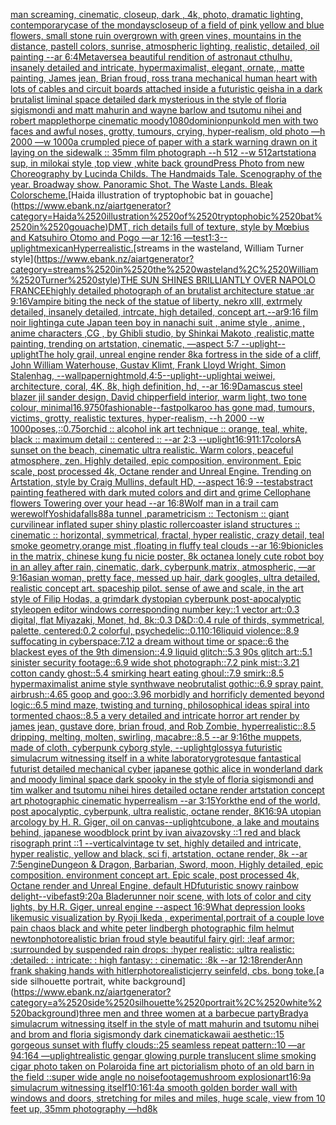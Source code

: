 [man screaming, cinematic, closeup, dark , 4k, photo, dramatic lighting, contemporary](https://www.ebank.nz/aiartgenerator?category=man%2520screaming%2C%2520cinematic%2C%2520closeup%2C%2520dark%2520%2C%25204k%2C%2520photo%2C%2520dramatic%2520lighting%2C%2520contemporary)[case of the mondays](https://www.ebank.nz/aiartgenerator?category=case%2520of%2520the%2520mondays)[closeup of a field of pink yellow and blue flowers, small stone ruin overgrown with green vines, mountains in the distance, pastell colors, sunrise, atmospheric lighting, realistic, detailed, oil painting --ar 6:4](https://www.ebank.nz/aiartgenerator?category=closeup%2520of%2520a%2520field%2520of%2520pink%2520yellow%2520and%2520blue%2520flowers%2C%2520small%2520stone%2520ruin%2520overgrown%2520with%2520green%2520vines%2C%2520mountains%2520in%2520the%2520distance%2C%2520pastell%2520colors%2C%2520sunrise%2C%2520atmospheric%2520lighting%2C%2520realistic%2C%2520detailed%2C%2520oil%2520painting%2520--ar%25206%3A4)[Metaverse](https://www.ebank.nz/aiartgenerator?category=Metaverse)[a beautiful rendition of astronaut cthulhu, insanely detailed and intricate, hypermaximalist, elegant, ornate,, matte painting, James jean, Brian froud, ross tran](https://www.ebank.nz/aiartgenerator?category=a%2520beautiful%2520rendition%2520of%2520astronaut%2520cthulhu%2C%2520insanely%2520detailed%2520and%2520intricate%2C%2520hypermaximalist%2C%2520elegant%2C%2520ornate%2C%2C%2520matte%2520painting%2C%2520James%2520jean%2C%2520Brian%2520froud%2C%2520ross%2520tran)[a mechanical human heart with lots of cables and circuit boards attached inside a futuristic geisha in a dark brutalist liminal space detailed dark mysterious in the style of floria sigismondi and matt mahurin and wayne barlow and tsutomu nihei and robert mapplethorpe cinematic moody](https://www.ebank.nz/aiartgenerator?category=a%2520mechanical%2520human%2520heart%2520with%2520lots%2520of%2520cables%2520and%2520circuit%2520boards%2520attached%2520inside%2520a%2520futuristic%2520geisha%2520in%2520a%2520dark%2520brutalist%2520liminal%2520space%2520detailed%2520dark%2520mysterious%2520in%2520the%2520style%2520of%2520floria%2520sigismondi%2520and%2520matt%2520mahurin%2520and%2520wayne%2520barlow%2520and%2520tsutomu%2520nihei%2520and%2520robert%2520mapplethorpe%2520cinematic%2520moody)[1080](https://www.ebank.nz/aiartgenerator?category=1080)[dominionpunk](https://www.ebank.nz/aiartgenerator?category=dominionpunk)[old men with two faces and awful noses, grotty, tumours, crying, hyper-realism, old photo —h 2000 —w 1000](https://www.ebank.nz/aiartgenerator?category=old%2520men%2520with%2520two%2520faces%2520and%2520awful%2520noses%2C%2520grotty%2C%2520tumours%2C%2520crying%2C%2520hyper-realism%2C%2520old%2520photo%2520%E2%80%94h%25202000%2520%E2%80%94w%25201000)[a crumpled piece of paper with a stark warning drawn on it laying on the sidewalk :: 35mm film photograph --h 512 --w 512](https://www.ebank.nz/aiartgenerator?category=a%2520crumpled%2520piece%2520of%2520paper%2520with%2520a%2520stark%2520warning%2520drawn%2520on%2520it%2520laying%2520on%2520the%2520sidewalk%2520%3A%3A%252035mm%2520film%2520photograph%2520--h%2520512%2520--w%2520512)[artstation](https://www.ebank.nz/aiartgenerator?category=artstation)[a sup, in milokai style ,top view ,white back ground](https://www.ebank.nz/aiartgenerator?category=a%2520sup%2C%2520in%2520milokai%2520style%2520%2Ctop%2520view%2520%2Cwhite%2520back%2520ground)[Press Photo from new Choreography by Lucinda Childs. The Handmaids Tale. Scenography of the year. Broadway show. Panoramic Shot. The Waste Lands. Bleak Colorscheme.](https://www.ebank.nz/aiartgenerator?category=Press%2520Photo%2520from%2520new%2520Choreography%2520by%2520Lucinda%2520Childs.%2520The%2520Handmaids%2520Tale.%2520Scenography%2520of%2520the%2520year.%2520Broadway%2520show.%2520Panoramic%2520Shot.%2520The%2520Waste%2520Lands.%2520Bleak%2520Colorscheme.)[Haida illustration of tryptophobic bat in gouache](https://www.ebank.nz/aiartgenerator?category=Haida%2520illustration%2520of%2520tryptophobic%2520bat%2520in%2520gouache)[DMT,  rich details full of texture, style by Mœbius and Katsuhiro Otomo and Pogo —ar 12:16 —test](https://www.ebank.nz/aiartgenerator?category=DMT%2C%2520%2520rich%2520details%2520full%2520of%2520texture%2C%2520style%2520by%2520M%C5%93bius%2520and%2520Katsuhiro%2520Otomo%2520and%2520Pogo%2520%E2%80%94ar%252012%3A16%2520%E2%80%94test)[1:3](https://www.ebank.nz/aiartgenerator?category=1%3A3)[--uplight](https://www.ebank.nz/aiartgenerator?category=--uplight)[mexican](https://www.ebank.nz/aiartgenerator?category=mexican)[Hyperrealistic.](https://www.ebank.nz/aiartgenerator?category=Hyperrealistic.)[streams in the wasteland, William Turner style](https://www.ebank.nz/aiartgenerator?category=streams%2520in%2520the%2520wasteland%2C%2520William%2520Turner%2520style)[THE SUN SHINES BRILLIANTLY OVER NAPOLO FRANCEE](https://www.ebank.nz/aiartgenerator?category=THE%2520SUN%2520SHINES%2520BRILLIANTLY%2520OVER%2520NAPOLO%2520FRANCEE)[highly detailed photograph of an brutalist architecture statue :ar 9:16](https://www.ebank.nz/aiartgenerator?category=highly%2520detailed%2520photograph%2520of%2520an%2520brutalist%2520architecture%2520statue%2520%3Aar%25209%3A16)[Vampire biting the neck of the statue of liberty, nekro xIII, extrmely detailed, insanely detailed, intrcate, high detailed, concept art,--ar9:16 film noir lighting](https://www.ebank.nz/aiartgenerator?category=Vampire%2520biting%2520the%2520neck%2520of%2520the%2520statue%2520of%2520liberty%2C%2520nekro%2520xIII%2C%2520extrmely%2520detailed%2C%2520insanely%2520detailed%2C%2520intrcate%2C%2520high%2520detailed%2C%2520concept%2520art%2C--ar9%3A16%2520film%2520noir%2520lighting)[a cute Japan  teen boy in nanachi suit , anime style , anime , anime characters ,CG , by Ghibli studio, by Shinkai Makoto ,realistic,matte painting, trending on artstation, cinematic, —aspect 5:7 --uplight](https://www.ebank.nz/aiartgenerator?category=a%2520cute%2520Japan%2520%2520teen%2520boy%2520in%2520nanachi%2520suit%2520%2C%2520anime%2520style%2520%2C%2520anime%2520%2C%2520anime%2520characters%2520%2CCG%2520%2C%2520by%2520Ghibli%2520studio%2C%2520by%2520Shinkai%2520Makoto%2520%2Crealistic%2Cmatte%2520painting%2C%2520trending%2520on%2520artstation%2C%2520cinematic%2C%2520%E2%80%94aspect%25205%3A7%2520--uplight)[--uplight](https://www.ebank.nz/aiartgenerator?category=--uplight)[The holy grail, unreal engine render 8k](https://www.ebank.nz/aiartgenerator?category=The%2520holy%2520grail%2C%2520unreal%2520engine%2520render%25208k)[a fortress in the side of a cliff, John William Waterhouse, Gustav Klimt, Frank Lloyd Wright, Simon Stalenhag, --wallpaper](https://www.ebank.nz/aiartgenerator?category=a%2520fortress%2520in%2520the%2520side%2520of%2520a%2520cliff%2C%2520John%2520William%2520Waterhouse%2C%2520Gustav%2520Klimt%2C%2520Frank%2520Lloyd%2520Wright%2C%2520Simon%2520Stalenhag%2C%2520--wallpaper)[night](https://www.ebank.nz/aiartgenerator?category=night)[mold,](https://www.ebank.nz/aiartgenerator?category=mold%2C)[4:5](https://www.ebank.nz/aiartgenerator?category=4%3A5)[--uplight](https://www.ebank.nz/aiartgenerator?category=--uplight)[--uplight](https://www.ebank.nz/aiartgenerator?category=--uplight)[ai weiwei, architecture, coral, 4K, 8k, high definition, hd, --ar 16:9](https://www.ebank.nz/aiartgenerator?category=ai%2520weiwei%2C%2520architecture%2C%2520coral%2C%25204K%2C%25208k%2C%2520high%2520definition%2C%2520hd%2C%2520--ar%252016%3A9)[Damascus steel blazer jil sander design, David chipperfield interior, warm light, two tone colour, minimal](https://www.ebank.nz/aiartgenerator?category=Damascus%2520steel%2520blazer%2520jil%2520sander%2520design%2C%2520David%2520chipperfield%2520interior%2C%2520warm%2520light%2C%2520two%2520tone%2520colour%2C%2520minimal)[16.9](https://www.ebank.nz/aiartgenerator?category=16.9)[750](https://www.ebank.nz/aiartgenerator?category=750)[fashionable](https://www.ebank.nz/aiartgenerator?category=fashionable)[--fast](https://www.ebank.nz/aiartgenerator?category=--fast)[polkaroo has gone mad, tumours, victims, grotty, realistic textures, hyper-realism, --h 2000 --w 1000](https://www.ebank.nz/aiartgenerator?category=polkaroo%2520has%2520gone%2520mad%2C%2520tumours%2C%2520victims%2C%2520grotty%2C%2520realistic%2520textures%2C%2520hyper-realism%2C%2520--h%25202000%2520--w%25201000)[poses,](https://www.ebank.nz/aiartgenerator?category=poses%2C)[::0.75](https://www.ebank.nz/aiartgenerator?category=%3A%3A0.75)[orchid :: alcohol ink art technique :: orange, teal, white, black :: maximum detail :: centered :: --ar 2:3 --uplight](https://www.ebank.nz/aiartgenerator?category=orchid%2520%3A%3A%2520alcohol%2520ink%2520art%2520technique%2520%3A%3A%2520orange%2C%2520teal%2C%2520white%2C%2520black%2520%3A%3A%2520maximum%2520detail%2520%3A%3A%2520centered%2520%3A%3A%2520--ar%25202%3A3%2520--uplight)[16:9](https://www.ebank.nz/aiartgenerator?category=16%3A9)[11:17](https://www.ebank.nz/aiartgenerator?category=11%3A17)[colors](https://www.ebank.nz/aiartgenerator?category=colors)[A sunset on the beach, cinematic ultra realistic. Warm colors, peaceful atmosphere, zen. Highly detailed, epic composition, environment. Epic scale, post processed 4k, Octane render and Unreal Engine. Trending on Artstation, style by Craig Mullins, default HD, --aspect 16:9 --test](https://www.ebank.nz/aiartgenerator?category=A%2520sunset%2520on%2520the%2520beach%2C%2520cinematic%2520ultra%2520realistic.%2520Warm%2520colors%2C%2520peaceful%2520atmosphere%2C%2520zen.%2520Highly%2520detailed%2C%2520epic%2520composition%2C%2520environment.%2520Epic%2520scale%2C%2520post%2520processed%25204k%2C%2520Octane%2520render%2520and%2520Unreal%2520Engine.%2520Trending%2520on%2520Artstation%2C%2520style%2520by%2520Craig%2520Mullins%2C%2520default%2520HD%2C%2520--aspect%252016%3A9%2520--test)[abstract painting feathered with dark muted colors and dirt and grime Cellophane flowers Towering over your head --ar 16:8](https://www.ebank.nz/aiartgenerator?category=abstract%2520painting%2520feathered%2520with%2520dark%2520muted%2520colors%2520and%2520dirt%2520and%2520grime%2520Cellophane%2520flowers%2520Towering%2520over%2520your%2520head%2520--ar%252016%3A8)[Wolf man in a trail cam werewolf](https://www.ebank.nz/aiartgenerator?category=Wolf%2520man%2520in%2520a%2520trail%2520cam%2520werewolf)[Yoshida](https://www.ebank.nz/aiartgenerator?category=Yoshida)[falls](https://www.ebank.nz/aiartgenerator?category=falls)[88](https://www.ebank.nz/aiartgenerator?category=88)[a tunnel ,parametricism :: Tectonism :: giant curvilinear inflated super shiny plastic rollercoaster  island structures   :: cinematic :: horizontal, symmetrical, fractal, hyper realistic, crazy detail, teal smoke geometry,orange mist ,floating in fluffy teal clouds --ar 16:9](https://www.ebank.nz/aiartgenerator?category=a%2520tunnel%2520%2Cparametricism%2520%3A%3A%2520Tectonism%2520%3A%3A%2520giant%2520curvilinear%2520inflated%2520super%2520shiny%2520plastic%2520rollercoaster%2520%2520island%2520structures%2520%2520%2520%3A%3A%2520cinematic%2520%3A%3A%2520horizontal%2C%2520symmetrical%2C%2520fractal%2C%2520hyper%2520realistic%2C%2520crazy%2520detail%2C%2520teal%2520smoke%2520geometry%2Corange%2520mist%2520%2Cfloating%2520in%2520fluffy%2520teal%2520clouds%2520--ar%252016%3A9)[bionicles in the matrix, chinese kung fu nicie poster, 8k octane](https://www.ebank.nz/aiartgenerator?category=bionicles%2520in%2520the%2520matrix%2C%2520chinese%2520kung%2520fu%2520nicie%2520poster%2C%25208k%2520octane)[a lonely cute robot boy in an alley after rain, cinematic, dark, cyberpunk,matrix, atmospheric, —ar 9:16](https://www.ebank.nz/aiartgenerator?category=a%2520lonely%2520cute%2520robot%2520boy%2520in%2520an%2520alley%2520after%2520rain%2C%2520cinematic%2C%2520dark%2C%2520cyberpunk%2Cmatrix%2C%2520atmospheric%2C%2520%E2%80%94ar%25209%3A16)[asian woman, pretty face, messed up hair, dark googles, ultra detailed, realistic concept art. spaceship pilot. sense of awe and scale, in the art style of Filip Hodas, a grimdark dystopian cyberpunk post-apocalyptic style](https://www.ebank.nz/aiartgenerator?category=asian%2520woman%2C%2520pretty%2520face%2C%2520messed%2520up%2520hair%2C%2520dark%2520googles%2C%2520ultra%2520detailed%2C%2520realistic%2520concept%2520art.%2520spaceship%2520pilot.%2520sense%2520of%2520awe%2520and%2520scale%2C%2520in%2520the%2520art%2520style%2520of%2520Filip%2520Hodas%2C%2520a%2520grimdark%2520dystopian%2520cyberpunk%2520post-apocalyptic%2520style)[open editor windows corresponding number key::1 vector art::0.3 digital, flat Miyazaki, Monet, hd, 8k::0.3 D&D::0.4 rule of thirds, symmetrical, palette, centered:0.2 colorful, psychedelic::0.1](https://www.ebank.nz/aiartgenerator?category=open%2520editor%2520windows%2520corresponding%2520number%2520key%3A%3A1%2520vector%2520art%3A%3A0.3%2520digital%2C%2520flat%2520Miyazaki%2C%2520Monet%2C%2520hd%2C%25208k%3A%3A0.3%2520D%26D%3A%3A0.4%2520rule%2520of%2520thirds%2C%2520symmetrical%2C%2520palette%2C%2520centered%3A0.2%2520colorful%2C%2520psychedelic%3A%3A0.1)[10:16](https://www.ebank.nz/aiartgenerator?category=10%3A16)[liquid violence::8.9 suffocating in cyberspace:7.12 a dream without time or space::6 the blackest eyes of the 9th dimension::4.9 liquid glitch::5.3 90s glitch art::5.1 sinister security footage::6.9 wide shot photograph::7.2 pink mist::3.21 cotton candy ghost::5.4 smirking heart eating ghoul::7.9 smirk::8.5 hypermaximalist anime style synthwave neobrutalist gothic::6.9 spray paint, airbrush::4.65 goop and goo::3.96 morbidly and horrificly demented beyond logic::6.5 mind maze, twisting and turning, philosophical ideas spiral into tormented chaos::8.5 a very detailed and intricate horror art render by james jean, gustave dore, brian froud, and Rob Zombie, hyperrealistic::8.5 dripping, melting, molten, swirling, macabre::8.5 --ar 9:16](https://www.ebank.nz/aiartgenerator?category=liquid%2520violence%3A%3A8.9%2520suffocating%2520in%2520cyberspace%3A7.12%2520a%2520dream%2520without%2520time%2520or%2520space%3A%3A6%2520the%2520blackest%2520eyes%2520of%2520the%25209th%2520dimension%3A%3A4.9%2520liquid%2520glitch%3A%3A5.3%252090s%2520glitch%2520art%3A%3A5.1%2520sinister%2520security%2520footage%3A%3A6.9%2520wide%2520shot%2520photograph%3A%3A7.2%2520pink%2520mist%3A%3A3.21%2520cotton%2520candy%2520ghost%3A%3A5.4%2520smirking%2520heart%2520eating%2520ghoul%3A%3A7.9%2520smirk%3A%3A8.5%2520hypermaximalist%2520anime%2520style%2520synthwave%2520neobrutalist%2520gothic%3A%3A6.9%2520spray%2520paint%2C%2520airbrush%3A%3A4.65%2520goop%2520and%2520goo%3A%3A3.96%2520morbidly%2520and%2520horrificly%2520demented%2520beyond%2520logic%3A%3A6.5%2520mind%2520maze%2C%2520twisting%2520and%2520turning%2C%2520philosophical%2520ideas%2520spiral%2520into%2520tormented%2520chaos%3A%3A8.5%2520a%2520very%2520detailed%2520and%2520intricate%2520horror%2520art%2520render%2520by%2520james%2520jean%2C%2520gustave%2520dore%2C%2520brian%2520froud%2C%2520and%2520Rob%2520Zombie%2C%2520hyperrealistic%3A%3A8.5%2520dripping%2C%2520melting%2C%2520molten%2C%2520swirling%2C%2520macabre%3A%3A8.5%2520--ar%25209%3A16)[the muppets, made of cloth, cyberpunk cyborg style, --uplight](https://www.ebank.nz/aiartgenerator?category=the%2520muppets%2C%2520made%2520of%2520cloth%2C%2520cyberpunk%2520cyborg%2520style%2C%2520--uplight)[glossy](https://www.ebank.nz/aiartgenerator?category=glossy)[a futuristic simulacrum witnessing itself in a white laboratory](https://www.ebank.nz/aiartgenerator?category=a%2520futuristic%2520simulacrum%2520witnessing%2520itself%2520in%2520a%2520white%2520laboratory)[grotesque fantastical futurist detailed mechanical cyber japanese gothic alice in wonderland dark and moody liminal space dark spooky in the style of floria sigismondi and tim walker and tsutomu nihei hires detailed octane render artstation concept art photographic cinematic hyperrealism --ar 3:1](https://www.ebank.nz/aiartgenerator?category=grotesque%2520fantastical%2520futurist%2520detailed%2520mechanical%2520cyber%2520japanese%2520gothic%2520alice%2520in%2520wonderland%2520dark%2520and%2520moody%2520liminal%2520space%2520dark%2520spooky%2520in%2520the%2520style%2520of%2520floria%2520sigismondi%2520and%2520tim%2520walker%2520and%2520tsutomu%2520nihei%2520hires%2520detailed%2520octane%2520render%2520artstation%2520concept%2520art%2520photographic%2520cinematic%2520hyperrealism%2520--ar%25203%3A1)[5](https://www.ebank.nz/aiartgenerator?category=5)[York](https://www.ebank.nz/aiartgenerator?category=York)[the end of the world, post apocalyptic, cyberpunk, ultra realistic, octane render, 8K](https://www.ebank.nz/aiartgenerator?category=the%2520end%2520of%2520the%2520world%2C%2520post%2520apocalyptic%2C%2520cyberpunk%2C%2520ultra%2520realistic%2C%2520octane%2520render%2C%25208K)[16:9](https://www.ebank.nz/aiartgenerator?category=16%3A9)[A utopian arcology by H. R. Giger, oil on canvas](https://www.ebank.nz/aiartgenerator?category=A%2520utopian%2520arcology%2520by%2520H.%2520R.%2520Giger%2C%2520oil%2520on%2520canvas)[--uplight](https://www.ebank.nz/aiartgenerator?category=--uplight)[cubone, a lake and moutains behind, japanese woodblock print by ivan aivazovsky ::1 red and black risograph print ::1 --vertical](https://www.ebank.nz/aiartgenerator?category=cubone%2C%2520a%2520lake%2520and%2520moutains%2520behind%2C%2520japanese%2520woodblock%2520print%2520by%2520ivan%2520aivazovsky%2520%3A%3A1%2520red%2520and%2520black%2520risograph%2520print%2520%3A%3A1%2520--vertical)[vintage tv set, highly detailed and intricate, hyper realistic, yellow and black, sci fi, artstation, octane render, 8k --ar 7:5](https://www.ebank.nz/aiartgenerator?category=vintage%2520tv%2520set%2C%2520highly%2520detailed%2520and%2520intricate%2C%2520hyper%2520realistic%2C%2520yellow%2520and%2520black%2C%2520sci%2520fi%2C%2520artstation%2C%2520octane%2520render%2C%25208k%2520--ar%25207%3A5)[engine](https://www.ebank.nz/aiartgenerator?category=engine)[Dungeon & Dragon, Barbarian, Sword, moon,  Highly detailed, epic composition. environment concept art. Epic scale, post processed 4k, Octane render and Unreal Engine, default HD](https://www.ebank.nz/aiartgenerator?category=Dungeon%2520%26%2520Dragon%2C%2520Barbarian%2C%2520Sword%2C%2520moon%2C%2520%2520Highly%2520detailed%2C%2520epic%2520composition.%2520environment%2520concept%2520art.%2520Epic%2520scale%2C%2520post%2520processed%25204k%2C%2520Octane%2520render%2520and%2520Unreal%2520Engine%2C%2520default%2520HD)[futuristic snowy rainbow delight](https://www.ebank.nz/aiartgenerator?category=futuristic%2520snowy%2520rainbow%2520delight)[--vibefast](https://www.ebank.nz/aiartgenerator?category=--vibefast)[9:20](https://www.ebank.nz/aiartgenerator?category=9%3A20)[a Bladerunner noir scene, with lots of color and city lights, by H.R. Giger, unreal engine --aspect 16:9](https://www.ebank.nz/aiartgenerator?category=a%2520Bladerunner%2520noir%2520scene%2C%2520with%2520lots%2520of%2520color%2520and%2520city%2520lights%2C%2520by%2520H.R.%2520Giger%2C%2520unreal%2520engine%2520--aspect%252016%3A9)[What depression looks like](https://www.ebank.nz/aiartgenerator?category=What%2520depression%2520looks%2520like)[music visualization by Ryoji Ikeda , experimental,](https://www.ebank.nz/aiartgenerator?category=music%2520visualization%2520by%2520Ryoji%2520Ikeda%2520%2C%2520experimental%2C)[portrait of a couple love pain chaos black and white peter lindbergh photographic film helmut newton](https://www.ebank.nz/aiartgenerator?category=portrait%2520of%2520a%2520couple%2520love%2520pain%2520chaos%2520black%2520and%2520white%2520peter%2520lindbergh%2520photographic%2520film%2520helmut%2520newton)[photorealistic brian froud style beautiful fairy girl: :leaf armor: :surrounded by suspended rain drops: :hyper realistic: :ultra realistic: :detailed: : intricate: : high fantasy: : cinematic: :8k --ar 12:18](https://www.ebank.nz/aiartgenerator?category=photorealistic%2520brian%2520froud%2520style%2520beautiful%2520fairy%2520girl%3A%2520%3Aleaf%2520armor%3A%2520%3Asurrounded%2520by%2520suspended%2520rain%2520drops%3A%2520%3Ahyper%2520realistic%3A%2520%3Aultra%2520realistic%3A%2520%3Adetailed%3A%2520%3A%2520intricate%3A%2520%3A%2520high%2520fantasy%3A%2520%3A%2520cinematic%3A%2520%3A8k%2520--ar%252012%3A18)[render](https://www.ebank.nz/aiartgenerator?category=render)[Ann frank shaking hands with hitler](https://www.ebank.nz/aiartgenerator?category=Ann%2520frank%2520shaking%2520hands%2520with%2520hitler)[photorealistic](https://www.ebank.nz/aiartgenerator?category=photorealistic)[jerry seinfeld, cbs. bong toke.](https://www.ebank.nz/aiartgenerator?category=jerry%2520seinfeld%2C%2520cbs.%2520bong%2520toke.)[a side silhouette portrait, white background](https://www.ebank.nz/aiartgenerator?category=a%2520side%2520silhouette%2520portrait%2C%2520white%2520background)[three men and three women at a barbecue party](https://www.ebank.nz/aiartgenerator?category=three%2520men%2520and%2520three%2520women%2520at%2520a%2520barbecue%2520party)[Brady](https://www.ebank.nz/aiartgenerator?category=Brady)[a simulacrum witnessing itself in the style of matt mahurin and tsutomu nihei and brom and floria sigismondy dark cinematic](https://www.ebank.nz/aiartgenerator?category=a%2520simulacrum%2520witnessing%2520itself%2520in%2520the%2520style%2520of%2520matt%2520mahurin%2520and%2520tsutomu%2520nihei%2520and%2520brom%2520and%2520floria%2520sigismondy%2520dark%2520cinematic)[kawaii aesthetic::15 gorgeous sunset with fluffy clouds::25 seamless repeat pattern::10  —ar 94:164 —uplight](https://www.ebank.nz/aiartgenerator?category=kawaii%2520aesthetic%3A%3A15%2520gorgeous%2520sunset%2520with%2520fluffy%2520clouds%3A%3A25%2520seamless%2520repeat%2520pattern%3A%3A10%2520%2520%E2%80%94ar%252094%3A164%2520%E2%80%94uplight)[realistic gengar glowing purple translucent slime smoking cigar photo taken on Polaroid](https://www.ebank.nz/aiartgenerator?category=realistic%2520gengar%2520glowing%2520purple%2520translucent%2520slime%2520smoking%2520cigar%2520photo%2520taken%2520on%2520Polaroid)[a fine art pictorialism photo of an old barn in the field ::super wide angle no noise](https://www.ebank.nz/aiartgenerator?category=a%2520fine%2520art%2520pictorialism%2520photo%2520of%2520an%2520old%2520barn%2520in%2520the%2520field%2520%3A%3Asuper%2520wide%2520angle%2520no%2520noise)[footage](https://www.ebank.nz/aiartgenerator?category=footage)[mushroom explosion](https://www.ebank.nz/aiartgenerator?category=mushroom%2520explosion)[art](https://www.ebank.nz/aiartgenerator?category=art)[16:9](https://www.ebank.nz/aiartgenerator?category=16%3A9)[a simulacrum witnessing itself](https://www.ebank.nz/aiartgenerator?category=a%2520simulacrum%2520witnessing%2520itself)[10:16](https://www.ebank.nz/aiartgenerator?category=10%3A16)[1:4](https://www.ebank.nz/aiartgenerator?category=1%3A4)[a smooth golden border wall with windows and doors, stretching for miles and miles, huge scale, view from 10 feet up, 35mm photography —hd](https://www.ebank.nz/aiartgenerator?category=a%2520smooth%2520golden%2520border%2520wall%2520with%2520windows%2520and%2520doors%2C%2520stretching%2520for%2520miles%2520and%2520miles%2C%2520huge%2520scale%2C%2520view%2520from%252010%2520feet%2520up%2C%252035mm%2520photography%2520%E2%80%94hd)[8k](https://www.ebank.nz/aiartgenerator?category=8k)